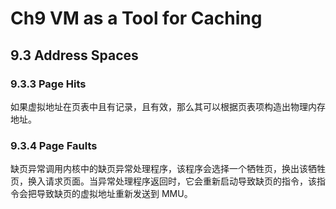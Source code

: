 # Ch9 VM as a Tool for Caching

## 9.3 Address Spaces

### 9.3.3 Page Hits

如果虚拟地址在页表中且有记录，且有效，那么其可以根据页表项构造出物理内存地址。

### 9.3.4 Page Faults

缺页异常调用内核中的缺页异常处理程序，该程序会选择一个牺牲页，换出该牺牲页，换入请求页面。当异常处理程序返回时，它会重新启动导致缺页的指令，该指令会把导致缺页的虚拟地址重新发送到 MMU。